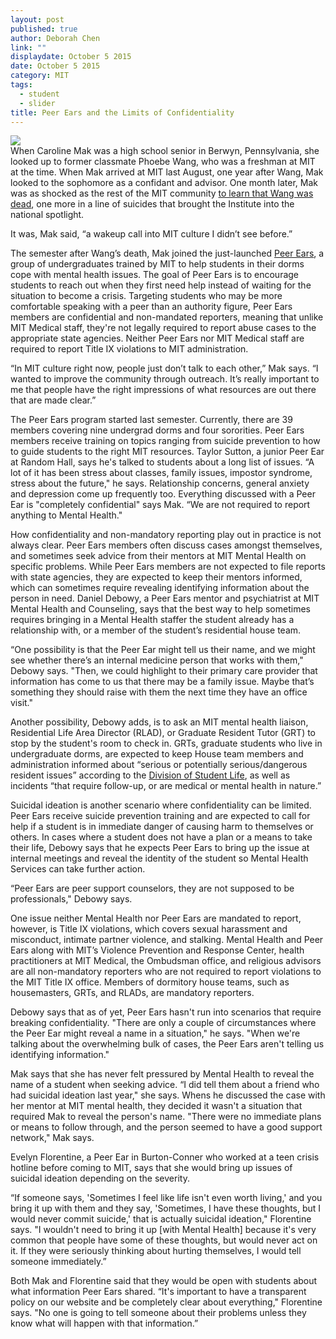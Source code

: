 ```yaml
---
layout: post
published: true
author: Deborah Chen
link: ""
displaydate: October 5 2015
date: October 5 2015
category: MIT
tags: 
  - student
  - slider
title: Peer Ears and the Limits of Confidentiality
---
```




![](http://deborahc.mit.edu/21W.737/peer_ears.jpg)	
When Caroline Mak was a high school senior in Berwyn, Pennsylvania, she looked up to former classmate Phoebe Wang, who was a freshman at MIT at the time. When Mak arrived at MIT last August, one year after Wang, Mak looked to the sophomore as a confidant and advisor. One month later, Mak was as shocked as the rest of the MIT community [to learn that Wang was dead](http://tech.mit.edu/V135/N7/Wang.html), one more in a line of suicides that brought the Institute into the national spotlight. 

It was, Mak said, “a wakeup call into MIT culture I didn’t see before.”

The semester after Wang’s death, Mak joined the just-launched [Peer Ears](http://mitpeerears.org/), a group of undergraduates trained by MIT to help students in their dorms cope with mental health issues. The goal of Peer Ears is to encourage students to reach out when they first need help instead of waiting for the situation to become a crisis. Targeting students who may be more comfortable speaking with a peer than an authority figure, Peer Ears members are confidential and non-mandated reporters, meaning that unlike MIT Medical staff, they're not legally required to report abuse cases to the appropriate state agencies. Neither Peer Ears nor MIT Medical staff are required to report Title IX violations to MIT administration. 

“In MIT culture right now, people just don’t talk to each other,” Mak says. “I wanted to improve the community through outreach. It’s really important to me that people have the right impressions of what resources are out there that are made clear.”

The Peer Ears program started last semester. Currently, there are 39 members covering nine undergrad dorms and four sororities. Peer Ears members receive training on topics ranging from suicide prevention to how to guide students to the right MIT resources. Taylor Sutton, a junior Peer Ear at Random Hall, says he's talked to students about a long list of issues. “A lot of it has been stress about classes, family issues, impostor syndrome, stress about the future," he says. Relationship concerns, general anxiety and depression come up frequently too. Everything discussed with a Peer Ear is "completely confidential" says Mak. “We are not required to report anything to Mental Health." 

How confidentiality and non-mandatory reporting play out in practice is not always clear. Peer Ears members often discuss cases amongst themselves, and sometimes seek advice from their mentors at MIT Mental Health on specific problems. While Peer Ears members are not expected to file reports with state agencies, they are expected to keep their mentors informed, which can sometimes require revealing identifying information about the person in need. Daniel Debowy, a Peer Ears mentor and psychiatrist at MIT Mental Health and Counseling, says that the best way to help sometimes requires bringing in a Mental Health staffer the student already has a relationship with, or a member of the student’s residential house team.

“One possibility is that the Peer Ear might tell us their name, and we might see whether there’s an internal medicine person that works with them," Debowy says. "Then, we could highlight to their primary care provider that information has come to us that there may be a family issue. Maybe that’s something they should raise with them the next time they have an office visit."

Another possibility, Debowy adds, is to ask an MIT mental health liaison, Residential Life Area Director (RLAD), or Graduate Resident Tutor (GRT) to stop by the student's room to check in. GRTs, graduate students who live in undergraduate dorms, are expected to keep House team members and administration informed about “serious or potentially serious/dangerous resident issues” according to the [Division of Student Life](http://studentlife.mit.edu/sites/default/files/GRT%20Position-Program%20Overview.pdf), as well as incidents “that require follow-up, or are medical or mental health in nature.”

Suicidal ideation is another scenario where confidentiality can be limited. Peer Ears receive suicide prevention training and are expected to call for help if a student is in immediate danger of causing harm to themselves or others. In cases where a student does not have a plan or a means to take their life, Debowy says that he expects Peer Ears to bring up the issue at internal meetings and reveal the identity of the student so Mental Health Services can take further action.

“Peer Ears are peer support counselors, they are not supposed to be professionals," Debowy says. 
 
One issue neither Mental Health nor Peer Ears are mandated to report, however, is Title IX violations, which covers sexual harassment and misconduct, intimate partner violence, and stalking. Mental Health and Peer Ears along with MIT’s Violence Prevention and Response Center, health practitioners at MIT Medical, the Ombudsman office, and religious advisors are all non-mandatory reporters who are not required to report violations to the MIT Title IX office. Members of dormitory house teams, such as housemasters, GRTs, and RLADs, are mandatory reporters.

Debowy says that as of yet, Peer Ears hasn't run into scenarios that require breaking confidentiality. "There are only a couple of circumstances where the Peer Ear might reveal a name in a situation," he says. "When we're talking about the overwhelming bulk of cases, the Peer Ears aren't telling us identifying information."

Mak says that she has never felt pressured by Mental Health to reveal the name of a student when seeking advice. “I did tell them about a friend who had suicidal ideation last year," she says. Whens he discussed the case with her mentor at MIT mental health, they decided it wasn't a situation that required Mak to reveal the person's name. "There were no immediate plans or means to follow through, and the person seemed to have a good support network," Mak says.

Evelyn Florentine, a Peer Ear in Burton-Conner who worked at a teen crisis hotline before coming to MIT, says that she would bring up issues of suicidal ideation depending on the severity.

“If someone says, 'Sometimes I feel like life isn't even worth living,' and you bring it up with them and they say, 'Sometimes, I have these thoughts, but I would never commit suicide,' that is actually suicidal ideation," Florentine says. "I wouldn't need to bring it up [with Mental Health] because it's very common that people have some of these thoughts, but would never act on it. If they were seriously thinking about hurting themselves, I would tell someone immediately.” 

Both Mak and Florentine said that they would be open with students about what information Peer Ears shared. “It's important to have a transparent policy on our website and be completely clear about everything," Florentine says. "No one is going to tell someone about their problems unless they know what will happen with that information.”
